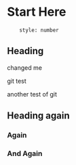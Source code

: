 # Start Here
```toc
	style: number
```

## Heading

changed me

git test

another test of git

## Heading again
### Again
### And Again
